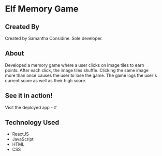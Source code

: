 # Elf Memory Game
## Created By
Created by Samantha Considine. Sole developer. 

## About
Developed a memory game where a user clicks on image tiles to earn points. After each click, the image tiles shuffle. Clicking the same image more than once causes the user to lose the game. The game logs the user's current score as well as their high score.  

## See it in action!
Visit the deployed app - #

## Technology Used
* ReactJS
* JavaScript
* HTML
* CSS
